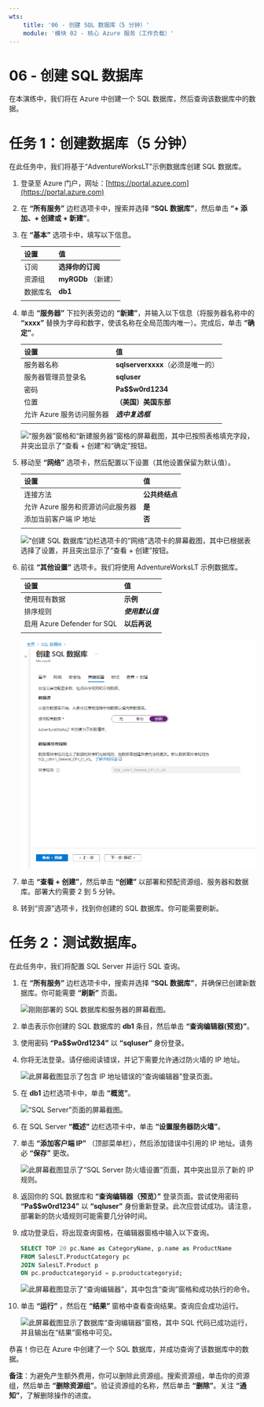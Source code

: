 ```yaml
---
wts:
    title: '06 - 创建 SQL 数据库（5 分钟）'
    module: '模块 02 - 核心 Azure 服务（工作负载）'
---
```


# 06 - 创建 SQL 数据库

在本演练中，我们将在 Azure 中创建一个 SQL 数据库，然后查询该数据库中的数据。

# 任务 1：创建数据库（5 分钟）

在此任务中，我们将基于“AdventureWorksLT”示例数据库创建 SQL 数据库。 

1. 登录至 Azure 门户，网址：[https://portal.azure.com](https://portal.azure.com)

2. 在 **“所有服务”** 边栏选项卡中，搜索并选择 **“SQL 数据库”**，然后单击 **“+ 添加、+ 创建或 + 新建”**。 

3. 在 **“基本”** 选项卡中，填写以下信息。  

    | 设置 | 值 | 
    | --- | --- |
    | 订阅 | **选择你的订阅** |
    | 资源组 | **myRGDb** （新建） |
    | 数据库名| **db1** | 
    | | |

3. 单击 **“服务器”** 下拉列表旁边的 **“新建”**，并输入以下信息（将服务器名称中的 **“xxxx”** 替换为字母和数字，使该名称在全局范围内唯一）。完成后，单击 **“确定”**。

    | 设置 | 值 | 
    | --- | --- |
    | 服务器名称 | **sqlserverxxxx**（必须是唯一的） | 
    | 服务器管理员登录名 | **sqluser** |
    | 密码 | **Pa$$w0rd1234** |
    | 位置 | **（美国）美国东部** |
    | 允许 Azure 服务访问服务器| ***选中复选框*** |
    | | |

   ![“服务器”窗格和“新建服务器”窗格的屏幕截图，其中已按照表格填充字段，并突出显示了“查看 + 创建”和“确定”按钮。](../images/0501.png)

4. 移动至 **“网络”** 选项卡，然后配置以下设置（其他设置保留为默认值）。 

    | 设置 | 值 | 
    | --- | --- |
    | 连接方法 | **公共终结点** |    
    | 允许 Azure 服务和资源访问此服务器 | **是** |
    | 添加当前客户端 IP 地址 | **否** |
    | | |
    
   ![“创建 SQL 数据库”边栏选项卡的“网络”选项卡的屏幕截图，其中已根据表选择了设置，并且突出显示了“查看 + 创建”按钮。](../images/0501b.png)

5. 前往 **“其他设置”** 选项卡。我们将使用 AdventureWorksLT 示例数据库。

    | 设置 | 值 | 
    | --- | --- |
    | 使用现有数据 | **示例** |
    | 排序规则 | ***使用默认值*** |
    | 启用 Azure Defender for SQL | **以后再说** |
    | | |

    ![“创建 SQL 数据库”边栏选项卡的“其他设置”选项卡的屏幕截图，其中已根据表选择了设置，并且突出显示了“查看 + 创建”按钮。](../images/0501c.png)

6. 单击 **“查看 + 创建”**，然后单击 **“创建”** 以部署和预配资源组、服务器和数据库。部署大约需要 2 到 5 分钟。

7. 转到“资源”选项卡，找到你创建的 SQL 数据库。你可能需要刷新。

# 任务 2：测试数据库。

在此任务中，我们将配置 SQL Server 并运行 SQL 查询。 

1. 在 **“所有服务”** 边栏选项卡中，搜索并选择 **“SQL 数据库”**，并确保已创建新数据库。你可能需要 **“刷新”** 页面。

    ![刚刚部署的 SQL 数据库和服务器的屏幕截图。](../images/0502.png)

2. 单击表示你创建的 SQL 数据库的 **db1** 条目，然后单击 **“查询编辑器(预览)”**。

3. 使用密码 **“Pa$$w0rd1234”** 以 **“sqluser”** 身份登录。

4. 你将无法登录。请仔细阅读错误，并记下需要允许通过防火墙的 IP 地址。 

    ![此屏幕截图显示了包含 IP 地址错误的“查询编辑器”登录页面。](../images/0503.png)

5. 在 **db1** 边栏选项卡中，单击 **“概览”**。 

    ![“SQL Server”页面的屏幕截图。](../images/0504.png)

6. 在 SQL Server **“概述”** 边栏选项卡中，单击 **“设置服务器防火墙”**。

7. 单击 **“添加客户端 IP”** （顶部菜单栏），然后添加错误中引用的 IP 地址。请务必 **“保存”** 更改。 

    ![此屏幕截图显示了“SQL Server 防火墙设置”页面，其中突出显示了新的 IP 规则。](../images/0506.png)

8. 返回你的 SQL 数据库和 **“查询编辑器（预览）”** 登录页面。尝试使用密码 **“Pa$$w0rd1234”** 以 **“sqluser”** 身份重新登录。此次应尝试成功。请注意，部署新的防火墙规则可能需要几分钟时间。 

9. 成功登录后，将出现查询窗格，在编辑器窗格中输入以下查询。

    ```SQL
    SELECT TOP 20 pc.Name as CategoryName, p.name as ProductName
    FROM SalesLT.ProductCategory pc
    JOIN SalesLT.Product p
    ON pc.productcategoryid = p.productcategoryid;
    ```

    ![此屏幕截图显示了“查询编辑器”，其中包含“查询”窗格和成功执行的命令。](../images/0507.png)

10. 单击 **“运行”** ，然后在 **“结果”** 窗格中查看查询结果。查询应会成功运行。

    ![此屏幕截图显示了数据库“查询编辑器”窗格，其中 SQL 代码已成功运行，并且输出在“结果”窗格中可见。](../images/0508.png)

恭喜！你已在 Azure 中创建了一个 SQL 数据库，并成功查询了该数据库中的数据。

**备注**：为避免产生额外费用，你可以删除此资源组。搜索资源组，单击你的资源组，然后单击 **“删除资源组”**。验证资源组的名称，然后单击 **“删除”**。关注 **“通知”**，了解删除操作的进度。
